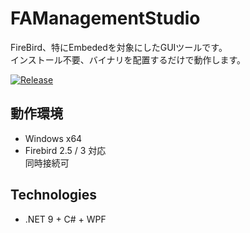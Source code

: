 

# FAManagementStudio
FireBird、特にEmbededを対象にしたGUIツールです。    
インストール不要、バイナリを配置するだけで動作します。  
  
[![Release](https://img.shields.io/github/release/degarashi0913/FAManagementStudio.svg?style=flat-square)](https://github.com/degarashi0913/FAManagementStudio/releases/latest)

## 動作環境  
- Windows x64
- Firebird 2.5 / 3 対応  
同時接続可

## Technologies    
* .NET 9 + C# + WPF  
